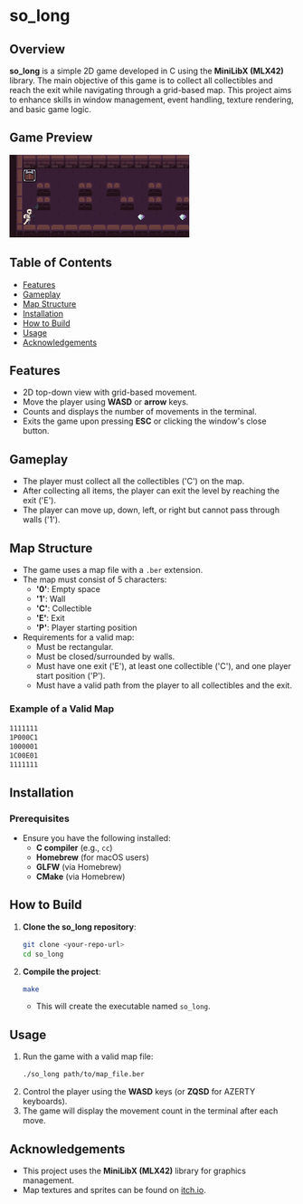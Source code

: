 # so_long

## Overview
**so_long** is a simple 2D game developed in C using the **MiniLibX (MLX42)** library. The main objective of this game is to collect all collectibles and reach the exit while navigating through a grid-based map. This project aims to enhance skills in window management, event handling, texture rendering, and basic game logic.

## Game Preview

![Game Preview](assets/solong.gif)

## Table of Contents
- [Features](#features)
- [Gameplay](#gameplay)
- [Map Structure](#map-structure)
- [Installation](#installation)
- [How to Build](#how-to-build)
- [Usage](#usage)
- [Acknowledgements](#acknowledgements)

## Features
- 2D top-down view with grid-based movement.
- Move the player using **WASD** or **arrow** keys.
- Counts and displays the number of movements in the terminal.
- Exits the game upon pressing **ESC** or clicking the window's close button.

## Gameplay
- The player must collect all the collectibles ('C') on the map.
- After collecting all items, the player can exit the level by reaching the exit ('E').
- The player can move up, down, left, or right but cannot pass through walls ('1').

## Map Structure
- The game uses a map file with a `.ber` extension.
- The map must consist of 5 characters:
  - **'0'**: Empty space
  - **'1'**: Wall
  - **'C'**: Collectible
  - **'E'**: Exit
  - **'P'**: Player starting position
- Requirements for a valid map:
  - Must be rectangular.
  - Must be closed/surrounded by walls.
  - Must have one exit ('E'), at least one collectible ('C'), and one player start position ('P').
  - Must have a valid path from the player to all collectibles and the exit.

### Example of a Valid Map
```
1111111
1P000C1
1000001
1C00E01
1111111
```

## Installation
### Prerequisites
- Ensure you have the following installed:
  - **C compiler** (e.g., `cc`)
  - **Homebrew** (for macOS users)
  - **GLFW** (via Homebrew)
  - **CMake** (via Homebrew)

## How to Build
1. **Clone the so_long repository**:
   ```bash
   git clone <your-repo-url>
   cd so_long
   ```
2. **Compile the project**:
   ```bash
   make
   ```
   - This will create the executable named `so_long`.

## Usage
1. Run the game with a valid map file:
   ```bash
   ./so_long path/to/map_file.ber
   ```
2. Control the player using the **WASD** keys (or **ZQSD** for AZERTY keyboards).
3. The game will display the movement count in the terminal after each move.

## Acknowledgements
- This project uses the **MiniLibX (MLX42)** library for graphics management.
- Map textures and sprites can be found on [itch.io](https://itch.io/game-assets/free/tag-sprites).
